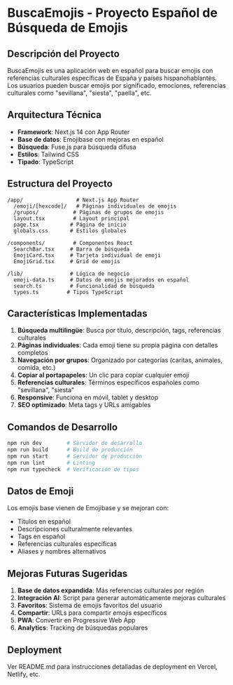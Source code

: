# BuscaEmojis - Proyecto Español de Búsqueda de Emojis

## Descripción del Proyecto
BuscaEmojis es una aplicación web en español para buscar emojis con referencias culturales específicas de España y países hispanohablantes. Los usuarios pueden buscar emojis por significado, emociones, referencias culturales como "sevillana", "siesta", "paella", etc.

## Arquitectura Técnica
- **Framework**: Next.js 14 con App Router
- **Base de datos**: Emojibase con mejoras en español
- **Búsqueda**: Fuse.js para búsqueda difusa
- **Estilos**: Tailwind CSS
- **Tipado**: TypeScript

## Estructura del Proyecto
```
/app/                 # Next.js App Router
  /emoji/[hexcode]/   # Páginas individuales de emojis
  /grupos/           # Páginas de grupos de emojis
  layout.tsx         # Layout principal
  page.tsx          # Página de inicio
  globals.css       # Estilos globales

/components/         # Componentes React
  SearchBar.tsx     # Barra de búsqueda
  EmojiCard.tsx     # Tarjeta individual de emoji
  EmojiGrid.tsx     # Grid de emojis

/lib/               # Lógica de negocio
  emoji-data.ts     # Datos de emojis mejorados en español
  search.ts         # Funcionalidad de búsqueda
  types.ts         # Tipos TypeScript
```

## Características Implementadas
1. **Búsqueda multilingüe**: Busca por título, descripción, tags, referencias culturales
2. **Páginas individuales**: Cada emoji tiene su propia página con detalles completos
3. **Navegación por grupos**: Organizado por categorías (caritas, animales, comida, etc.)
4. **Copiar al portapapeles**: Un clic para copiar cualquier emoji
5. **Referencias culturales**: Términos específicos españoles como "sevillana", "siesta"
6. **Responsive**: Funciona en móvil, tablet y desktop
7. **SEO optimizado**: Meta tags y URLs amigables

## Comandos de Desarrollo
```bash
npm run dev        # Servidor de desarrollo
npm run build      # Build de producción
npm run start      # Servidor de producción
npm run lint       # Linting
npm run typecheck  # Verificación de tipos
```

## Datos de Emoji
Los emojis base vienen de Emojibase y se mejoran con:
- Títulos en español
- Descripciones culturalmente relevantes
- Tags en español
- Referencias culturales específicas
- Aliases y nombres alternativos

## Mejoras Futuras Sugeridas
1. **Base de datos expandida**: Más referencias culturales por región
2. **Integración AI**: Script para generar automáticamente mejoras culturales
3. **Favoritos**: Sistema de emojis favoritos del usuario
4. **Compartir**: URLs para compartir emojis específicos
5. **PWA**: Convertir en Progressive Web App
6. **Analytics**: Tracking de búsquedas populares

## Deployment
Ver README.md para instrucciones detalladas de deployment en Vercel, Netlify, etc.